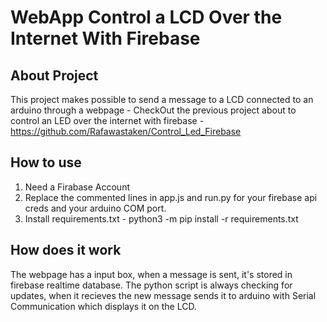 # WebApp Control a LCD Over the Internet With Firebase

## About Project
This project makes possible to send a message to a LCD connected to an arduino through a webpage - CheckOut the previous project about to control an LED over the internet with firebase - https://github.com/Rafawastaken/Control_Led_Firebase

## How to use
1. Need a Firabase Account
2. Replace the commented lines in app.js and run.py for your firebase api creds and your arduino COM port.
3. Install requirements.txt - python3 -m pip install -r requirements.txt

## How does it work
The webpage has a input box, when a message is sent, it's stored in firebase realtime database.
The python script is always checking for updates, when it recieves the new message sends it to arduino with Serial Communication which displays it on the LCD.
